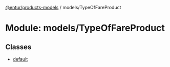 [@entur/products-models](../README.md) / models/TypeOfFareProduct

# Module: models/TypeOfFareProduct

## Classes

- [default](../classes/models_TypeOfFareProduct.default.md)
